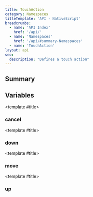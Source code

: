 ```yaml
---
title: TouchAction
category: Namespaces
titleTemplate: 'API - NativeScript'
breadcrumbs: 
  - name: 'API Index'
    href: '/api/'
  - name: 'Namespaces'
    href: '/api/#summary-Namespaces'
  - name: 'TouchAction'
layout: api
seo:
  description: "Defines a touch action"
---
```


<!-- This page is auto generated, do not edit manually. -->
<!-- Run "yarn generate:api-docs" to regenerate -->

<script setup lang="ts">
  import { provide } from "vue";
  import API_DATA from "./TouchAction.data.json";
  
  provide('API_DATA', API_DATA);
</script>

<APIRefHierarchy v-once />

<APIRefComment commentBase64="eyJibG9ja1RhZ3MiOltdLCJtb2RpZmllclRhZ3MiOnt9LCJzdW1tYXJ5IjpbeyJraW5kIjoidGV4dCIsInRleHQiOiJEZWZpbmVzIGEgdG91Y2ggYWN0aW9uIn1dfQ==" v-once />

## <Heading ignore>Summary</Heading>

<APIRefSummary v-once />

## Variables

<div class="isConst">

<APIRef for="14006" v-once>

<template #title>

### cancel

</template>

</APIRef>

</div>

<div class="isConst">

<APIRef for="14003" v-once>

<template #title>

### down

</template>

</APIRef>

</div>

<div class="isConst">

<APIRef for="14005" v-once>

<template #title>

### move

</template>

</APIRef>

</div>

<div class="isConst">

<APIRef for="14004" v-once>

<template #title>

### up

</template>

</APIRef>

</div>
